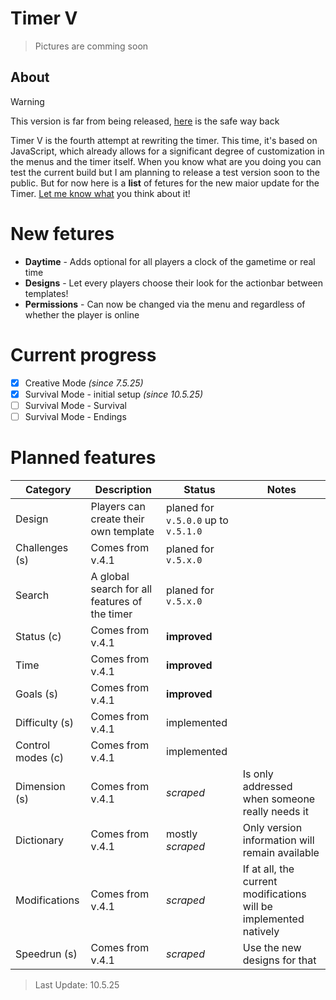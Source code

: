 # Timer V
> Pictures are comming soon

## About
> [!WARNING]
>  This version is far from being released, [here](https://github.com/TheFelixLive/Timer-Ultimate/tree/main) is the safe way back

Timer V is the fourth attempt at rewriting the timer. This time, it's based on JavaScript, which already allows for a significant degree of customization in the menus and the timer itself.
When you know what are you doing you can test the current build but I am planning to release a test version soon to the public.
But for now here is a **list** of fetures for the new maior update for the Timer. [Let me know what](https://github.com/TheFelixLive/Timer-Ultimate/issues/new?template=feature_request.md) you think about it!

# New fetures
- **Daytime** - Adds optional for all players a clock of the gametime or real time
- **Designs** - Let every players choose their look for the actionbar between templates!
- **Permissions** - Can now be changed via the menu and regardless of whether the player is online

# Current progress

- [X] Creative Mode _(since 7.5.25)_
- [X] Survival Mode - initial setup _(since 10.5.25)_
- [ ] Survival Mode - Survival
- [ ] Survival Mode - Endings

# Planned features
| Category | Description | Status | Notes |
|--------|--------|--------|--------|
| Design | Players can create their own template | planed for `v.5.0.0` up to `v.5.1.0` | |
| Challenges (s) | Comes from v.4.1 | planed for `v.5.x.0` | |
| Search | A global search for all features of the timer | planed for `v.5.x.0` | |
| Status (c) | Comes from v.4.1 | **improved** | |
| Time | Comes from v.4.1 | **improved** | |
| Goals (s) | Comes from v.4.1 | **improved** | |
| Difficulty (s) | Comes from v.4.1 | implemented | |
| Control modes (c) | Comes from v.4.1 | implemented | |
| Dimension (s) | Comes from v.4.1 | _scraped_ | Is only addressed when someone really needs it |
| Dictionary | Comes from v.4.1 | mostly _scraped_ | Only version information will remain available |
| Modifications | Comes from v.4.1 | _scraped_ | If at all, the current modifications will be implemented natively |
| Speedrun (s) | Comes from v.4.1 | _scraped_ | Use the new designs for that  |

> Last Update: 10.5.25